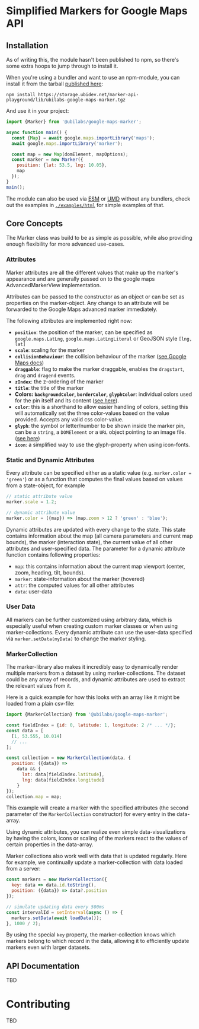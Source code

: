 # Simplified Markers for Google Maps API

## Installation

As of writing this, the module hasn't been published to npm, so there's some
extra hoops to jump through to install it.

When you're using a bundler and want to use an npm-module, you can install
it from the tarball [published here][npm-pack-url]:

    npm install https://storage.ubidev.net/marker-api-playground/lib/ubilabs-google-maps-marker.tgz

And use it in your project:

```javascript
import {Marker} from '@ubilabs/google-maps-marker';

async function main() {
  const {Map} = await google.maps.importLibrary('maps');
  await google.maps.importLibrary('marker');

  const map = new Map(domElement, mapOptions);
  const marker = new Marker({
    position: {lat: 53.5, lng: 10.05},
    map
  });
}
main();
```

The module can also be used via [ESM](./examples/html/esm.html)
or [UMD](./examples/html/umd.html) without any bundlers, check
out the examples in [`./examples/html`](./examples/html) for
simple examples of that.

[npm-pack-url]: https://storage.ubidev.net/marker-api-playground/lib/ubilabs-google-maps-marker.tgz

## Core Concepts

The Marker class was build to be as simple as possible, while also providing
enough flexibility for more advanced use-cases.

### Attributes

Marker attributes are all the different values that make
up the marker's appearance and are generally passed on to the google maps
AdvancedMarkerView implementation.

Attributes can be passed to the constructor as an object or can be set as
properties on the marker-object. Any change to an attribute will
be forwarded to the Google Maps advanced marker immediately.

The following attributes are implemented right now:

- **`position`**: the position of the marker, can be specified as
  `google.maps.LatLng`, `google.maps.LatLngLiteral` or GeoJSON
  style `[lng, lat]`
- **`scale`**: scaling for the marker
- **`collisionBehaviour`**: the collision behaviour of the marker
  ([see Google Maps docs](https://developers.google.com/maps/documentation/javascript/manage-marker-label-collisions))
- **`draggable`**: flag to make the marker draggable, enables the `dragstart`, `drag` and `dragend` events.
- **`zIndex`**: the z-ordering of the marker
- **`title`**: the title of the marker
- **Colors: `backgroundColor`, `borderColor`, `glyphColor`**:
  individual colors used for the pin itself and its content
  ([see here](https://developers.google.com/maps/documentation/javascript/advanced-markers/basic-customization)).
- **`color`**: this is a shorthand to allow easier handling of colors,
  setting this will automatically set the three color-values based on
  the value provided. Accepts any valid css color-value.
- **`glyph`**: the symbol or letter/number to be shown inside the
  marker pin, can be a `string`, a `DOMElement` or a `URL` object pointing
  to an image file.
  ([see here](https://developers.google.com/maps/documentation/javascript/advanced-markers/graphic-markers#use_a_graphic_file_as_the_glyph))
- **`icon`**: a simplified way to use the glyph-property when using icon-fonts.

### Static and Dynamic Attributes

Every attribute can be specified either as a static value
(e.g. `marker.color = 'green'`) or as a function that computes the final values
based on values from a state-object, for example

```javascript
// static attribute value
marker.scale = 1.2;

// dynamic attribute value
marker.color = ({map}) => (map.zoom > 12 ? 'green' : 'blue');
```

Dynamic attributes are updated with every change to
the state. This state contains information about the map (all camera
parameters and current map bounds), the marker (interaction state),
the current value of all other attributes and user-specified
data. The parameter for a dynamic attribute function contains following properties:

- `map`: this contains information about the current map viewport
  (center, zoom, heading, tilt, bounds).
- `marker`: state-information about the marker (hovered)
- `attr`: the computed values for all other attributes
- `data`: user-data

### User Data

All markers can be further customized using arbitrary data, which is especially
useful when creating custom marker classes or when using marker-collections.
Every dynamic attribute can use the user-data specified via
`marker.setData(myData)` to change the marker styling.

### MarkerCollection

The marker-library also makes it incredibly easy to dynamically render multiple
markers from a dataset by using marker-collections. The dataset could be any
array of records, and dynamic attributes are used to extract the relevant values
from it.

Here is a quick example for how this looks with an array like it might be loaded
from a plain csv-file:

```javascript
import {MarkerCollection} from '@ubilabs/google-maps-marker';

const fieldIndex = {id: 0, latitude: 1, longitude: 2 /* ... */};
const data = [
  [1, 53.555, 10.014]
  // ...
];

const collection = new MarkerCollection(data, {
  position: ({data}) =>
    data && {
      lat: data[fieldIndex.latitude],
      lng: data[fieldIndex.longitude]
    }
});
collection.map = map;
```

This example will create a marker with the specified attributes (the second
parameter of the `MarkerCollection` constructor) for every entry in the data-array.

Using dynamic attributes, you can realize even simple data-visualizations by
having the colors, icons or scaling of the markers react to the values of
certain properties in the data-array.

Marker collections also work well with data that is updated regularly.
Here for example, we continually update a marker-collection with data loaded
from a server:

```javascript
const markers = new MarkerCollection({
  key: data => data.id.toString(),
  position: ({data}) => data?.position
});

// simulate updating data every 500ms
const intervalId = setInterval(async () => {
  markers.setData(await loadData());
}, 1000 / 2);
```

By using the special `key` property, the marker-collection knows which markers
belong to which record in the data, allowing it to efficiently update markers
even with larger datasets.

## API Documentation

TBD

# Contributing

TBD
